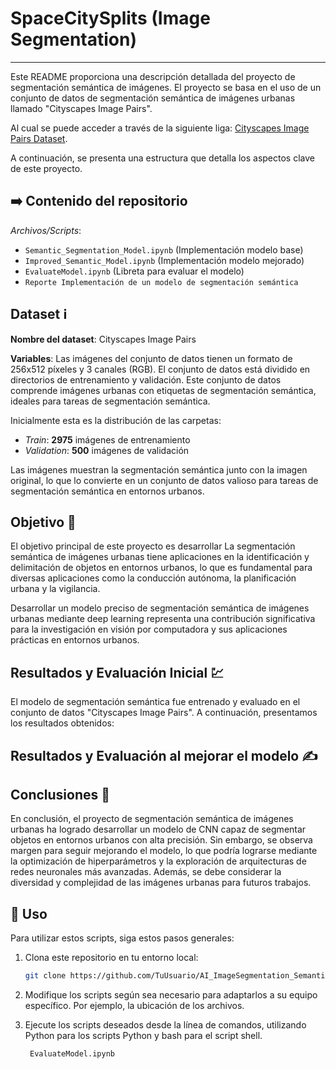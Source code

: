 # SpaceCitySplits (Image Segmentation)
---
Este README proporciona una descripción detallada del proyecto de segmentación semántica de imágenes. El proyecto se basa en el uso de un conjunto de datos de segmentación semántica de imágenes urbanas llamado "Cityscapes Image Pairs".

Al cual se puede acceder a través de la siguiente liga: [Cityscapes Image Pairs Dataset](https://www.kaggle.com/datasets/dansbecker/cityscapes-image-pairs/data).

A continuación, se presenta una estructura que detalla los aspectos clave de este proyecto.

## :arrow_right: Contenido del repositorio 

 _Archivos/Scripts_: 
- `Semantic_Segmentation_Model.ipynb` (Implementación modelo base)
-  `Improved_Semantic_Model.ipynb` (Implementación modelo mejorado)
- `EvaluateModel.ipynb` (Libreta para evaluar el modelo)
- `Reporte Implementación de un modelo de segmentación semántica` 

## Dataset :information_source:

**Nombre del dataset**: Cityscapes Image Pairs

**Variables**: Las imágenes del conjunto de datos tienen un formato de 256x512 píxeles y 3 canales (RGB). El conjunto de datos está dividido en directorios de entrenamiento y validación. Este conjunto de datos comprende imágenes urbanas con etiquetas de segmentación semántica, ideales para tareas de segmentación semántica.

Inicialmente esta es la distribución de las carpetas:

- _Train_: **2975** imágenes de entrenamiento
- _Validation_: **500** imágenes de validación

Las imágenes muestran la segmentación semántica junto con la imagen original, lo que lo convierte en un conjunto de datos valioso para tareas de segmentación semántica en entornos urbanos.

## Objetivo :dart:
El objetivo principal de este proyecto es desarrollar 
La segmentación semántica de imágenes urbanas tiene aplicaciones en la identificación y delimitación de objetos en entornos urbanos, lo que es fundamental para diversas aplicaciones como la conducción autónoma, la planificación urbana y la vigilancia.

Desarrollar un modelo preciso de segmentación semántica de imágenes urbanas mediante deep learning representa una contribución significativa para la investigación en visión por computadora y sus aplicaciones prácticas en entornos urbanos.

## Resultados y Evaluación Inicial :chart:

El modelo de segmentación semántica fue entrenado y evaluado en el conjunto de datos "Cityscapes Image Pairs". A continuación, presentamos los resultados obtenidos:



## Resultados y Evaluación al mejorar el modelo :writing_hand:


## Conclusiones :triangular_flag_on_post:

En conclusión, el proyecto de segmentación semántica de imágenes urbanas ha logrado desarrollar un modelo de CNN capaz de segmentar objetos en entornos urbanos con alta precisión. Sin embargo, se observa margen para seguir mejorando el modelo, lo que podría lograrse mediante la optimización de hiperparámetros y la exploración de arquitecturas de redes neuronales más avanzadas. Además, se debe considerar la diversidad y complejidad de las imágenes urbanas para futuros trabajos.

## :small_blue_diamond: Uso

Para utilizar estos scripts, siga estos pasos generales:

1. Clona este repositorio en tu entorno local:

   ```bash
   git clone https://github.com/TuUsuario/AI_ImageSegmentation_SemanticSight.git
   ```
2. Modifique los scripts según sea necesario para adaptarlos a su equipo específico. Por ejemplo, la ubicación de los archivos.
3. Ejecute los scripts deseados desde la línea de comandos, utilizando Python para los scripts Python y bash para el script shell.
  
   ```
    EvaluateModel.ipynb
   ```
